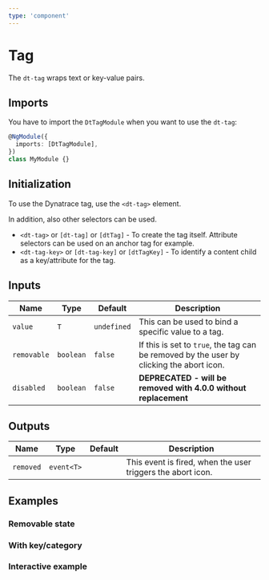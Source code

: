 ```yaml
---
type: 'component'
---
```


# Tag

The `dt-tag` wraps text or key-value pairs.

## Imports

You have to import the `DtTagModule` when you want to use the `dt-tag`:

```typescript
@NgModule({
  imports: [DtTagModule],
})
class MyModule {}
```

## Initialization

To use the Dynatrace tag, use the `<dt-tag>` element.

In addition, also other selectors can be used.

- `<dt-tag>` or `[dt-tag]` or `[dtTag]` - To create the tag itself. Attribute selectors can be used on an anchor tag for example.
- `<dt-tag-key>` or `[dt-tag-key]` or `[dtTagKey]` - To identify a content child as a key/attribute for the tag.

<docs-source-example example="DefaultTagExampleComponent"></docs-source-example>

## Inputs

| Name        | Type      | Default     | Description                                                                              |
| ----------- | --------- | ----------- | ---------------------------------------------------------------------------------------- |
| `value`     | `T`       | `undefined` | This can be used to bind a specific value to a tag.                                      |
| `removable` | `boolean` | `false`     | If this is set to `true`, the tag can be removed by the user by clicking the abort icon. |
| `disabled`  | `boolean` | `false`     | **DEPRECATED - will be removed with 4.0.0 without replacement**                          |

## Outputs

| Name      | Type       | Default | Description                                                 |
| --------- | ---------- | ------- | ----------------------------------------------------------- |
| `removed` | `event<T>` |         | This event is fired, when the user triggers the abort icon. |

## Examples

### Removable state

<docs-source-example example="RemovableTagExampleComponent"></docs-source-example>

### With key/category

<docs-source-example example="KeyTagExampleComponent"></docs-source-example>

### Interactive example

<docs-source-example example="InteractiveTagExampleComponent"></docs-source-example>
